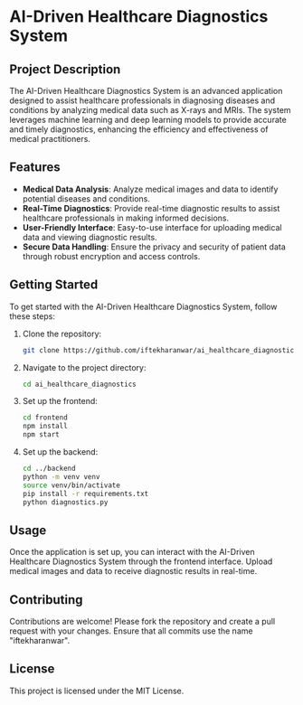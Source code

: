 # AI-Driven Healthcare Diagnostics System

## Project Description

The AI-Driven Healthcare Diagnostics System is an advanced application designed to assist healthcare professionals in diagnosing diseases and conditions by analyzing medical data such as X-rays and MRIs. The system leverages machine learning and deep learning models to provide accurate and timely diagnostics, enhancing the efficiency and effectiveness of medical practitioners.

## Features

- **Medical Data Analysis**: Analyze medical images and data to identify potential diseases and conditions.
- **Real-Time Diagnostics**: Provide real-time diagnostic results to assist healthcare professionals in making informed decisions.
- **User-Friendly Interface**: Easy-to-use interface for uploading medical data and viewing diagnostic results.
- **Secure Data Handling**: Ensure the privacy and security of patient data through robust encryption and access controls.

## Getting Started

To get started with the AI-Driven Healthcare Diagnostics System, follow these steps:

1. Clone the repository:
   ```bash
   git clone https://github.com/iftekharanwar/ai_healthcare_diagnostics.git
   ```

2. Navigate to the project directory:
   ```bash
   cd ai_healthcare_diagnostics
   ```

3. Set up the frontend:
   ```bash
   cd frontend
   npm install
   npm start
   ```

4. Set up the backend:
   ```bash
   cd ../backend
   python -m venv venv
   source venv/bin/activate
   pip install -r requirements.txt
   python diagnostics.py
   ```

## Usage

Once the application is set up, you can interact with the AI-Driven Healthcare Diagnostics System through the frontend interface. Upload medical images and data to receive diagnostic results in real-time.

## Contributing

Contributions are welcome! Please fork the repository and create a pull request with your changes. Ensure that all commits use the name "iftekharanwar".

## License

This project is licensed under the MIT License.
